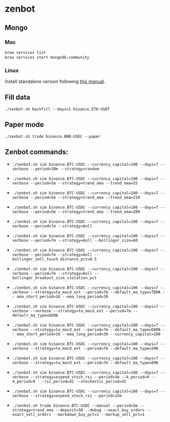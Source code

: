 # zenbot

## Mongo 

### Mac

```sh
brew services list
brew services start mongodb-community
```

### Linux

Install standalone version following [this manual](https://docs.mongodb.com/manual/tutorial/install-mongodb-on-ubuntu/#install-mongodb-community-edition).

## Fill data

`./zenbot.sh backfill --days=1 binance.ETH-USDT`

## Paper mode

`./zenbot.sh trade binance.BNB-USDC --paper`

## Zenbot commands:

* `./zenbot.sh sim binance.BTC-USDC --currency_capital=100 --days=7 --verbose --period=30m --strategy=random`

* `./zenbot.sh sim binance.BTC-USDC --currency_capital=100 --days=7 --verbose --period=5m --strategy=trend_ema --trend_ema=55`

* `./zenbot.sh sim binance.BTC-USDC --currency_capital=100 --days=7 --verbose --period=5m --strategy=trend_ema --trend_ema=210`

* `./zenbot.sh sim binance.BTC-USDC --currency_capital=100 --days=7 --verbose --period=5m --strategy=trend_ema --trend_ema=200`

* `./zenbot.sh sim binance.BTC-USDC --currency_capital=100 --days=7 --verbose --period=7m --strategy=boll`

* `./zenbot.sh sim binance.BTC-USDC --currency_capital=100 --days=7 --verbose --period=7m --strategy=boll --bollinger_size=60`

* `./zenbot.sh sim binance.BTC-USDC --currency_capital=100 --days=7 --verbose --period=7m --strategy=boll --bollinger_sell_touch_distance_pct=0.5`

* `./zenbot.sh sim binance.BTC-USDC --currency_capital=100 --days=7 --verbose --period=7m --strategy=boll --bollinger_breakout_size_violation_pct`

* `./zenbot.sh sim binance.BTC-USDC --currency_capital=100 --days=7 --verbose --strategy=ta_macd_ext --period=7m --default_ma_type=TEMA -- ema_short_period=16 --ema_long_period=39`

* `./zenbot.sh sim binance.BTC-USDC --currency_capital=100 --days=7 --verbose --verbose --strategy=ta_macd_ext --period=7m --default_ma_type=DEMA`

* `./zenbot.sh sim binance.BTC-USDC --currency_capital=100 --days=7 --verbose --strategy=ta_macd_ext --period=7m --default_ma_type=DEMA -- ema_short_period=16 --ema_long_period=39 --currency_capital=100`

* `./zenbot.sh sim binance.BTC-USDC --currency_capital=100 --days=7 --verbose --strategy=ta_macd_ext --period=7m --default_ma_type=SMA`

* `./zenbot.sh sim binance.BTC-USDC --currency_capital=100 --days=7 --verbose --strategy=ta_macd_ext --period=7m --default_ma_type=EMA`

* `./zenbot.sh sim binance.BTC-USDC --currency_capital=100 --days=7 --verbose --strategy=espend_stoch_rsi --period=5m --k_period=9 --d_period=9 - -rsi_period=42 --stochastic_period=42`

* `./zenbot.sh sim binance.BTC-USDC --currency_capital=100 --days=7 --verbose --strategy=espend_stoch_rsi --period=15m`

* `./zenbot.sh trade binance.BTC-USDC --manual --period=5m --strategy=trend_ema --deposit=50 --debug --exact_buy_orders --exact_sell_orders --markdown_buy_pct=1 --markup_sell_pct=1`
